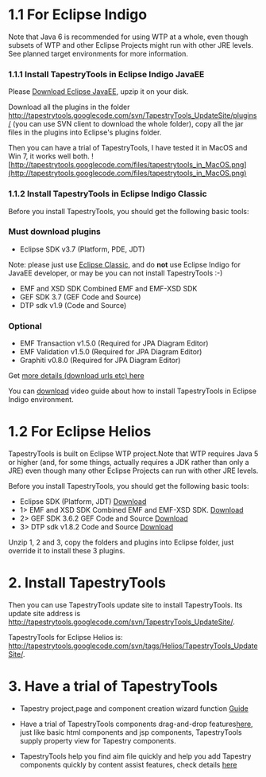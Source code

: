 # 1.1 For Eclipse Indigo #

Note that Java 6 is recommended for using WTP at a whole, even though subsets of WTP and other Eclipse Projects might run with other JRE levels. See planned target environments for more information.

### 1.1.1 Install TapestryTools in Eclipse Indigo JavaEE ###

Please [Download Eclipse JavaEE](http://www.eclipse.org/downloads/packages/eclipse-ide-java-ee-developers/indigor), upzip it on your disk.

Download all the plugins in the folder http://tapestrytools.googlecode.com/svn/TapestryTools_UpdateSite/plugins/ (you can use SVN client to download the whole folder), copy all the jar files in the plugins into Eclipse's plugins folder.

Then you can have a trial of TapestryTools, I have tested it in MacOS and Win 7, it works well both.
![http://tapestrytools.googlecode.com/files/tapestrytools_in_MacOS.png](http://tapestrytools.googlecode.com/files/tapestrytools_in_MacOS.png)

### 1.1.2 Install TapestryTools in Eclipse Indigo Classic ###

Before you install TapestryTools, you should get the following basic tools:

### Must download plugins ###
  * Eclipse SDK v3.7 (Platform, PDE, JDT)

Note: please just use [Eclipse Classic](http://www.eclipse.org/downloads/packages/eclipse-classic-37/indigor), and do **not** use Eclipse Indigo for JavaEE developer, or may be you can not install TapestryTools :-)


  * EMF and XSD SDK Combined EMF and EMF-XSD SDK
  * GEF SDK 3.7 (GEF Code and Source)
  * DTP sdk v1.9 (Code and Source)

### Optional ###
  * EMF Transaction v1.5.0 (Required for JPA Diagram Editor)
  * EMF Validation v1.5.0 (Required for JPA Diagram Editor)
  * Graphiti v0.8.0 (Required for JPA Diagram Editor)

Get [more details (download urls etc) here](http://download.eclipse.org/webtools/downloads/drops/R3.3.0/R-3.3.0-20110607160810/)

You can [download](http://tapestrytools.googlecode.com/files/TapestryTools.rar) video guide about how to install TapestryTools in Eclipse Indigo environment.

# 1.2 For Eclipse Helios #

TapestryTools is built on Eclipse WTP project.Note that WTP requires Java 5 or higher (and, for some things, actually requires a JDK rather than only a JRE) even though many other Eclipse Projects can run with other JRE levels.

Before you install TapestryTools, you should get the following basic tools:

  * Eclipse SDK (Platform, JDT)       [Download](http://www.eclipse.org/downloads/download.php?file=/eclipse/downloads/drops/R-3.6.2-201102101200/eclipse-SDK-3.6.2-win32.zip)
  * 1> EMF and XSD SDK Combined EMF and EMF-XSD SDK.            [Download](http://www.eclipse.org/downloads/download.php?file=/modeling/emf/emf/downloads/drops/2.6.x/R201009141218/emf-xsd-SDK-2.6.1.zip)
  * 2> GEF SDK 3.6.2 GEF Code and Source      [Download](http://www.eclipse.org/downloads/download.php?file=/tools/gef/downloads/drops/3.6.2/R201102251600/GEF-SDK-3.6.2.zip)
  * 3> DTP sdk v1.8.2 Code and Source      [Download](http://www.eclipse.org/downloads/download.php?file=/datatools/downloads/1.8/dtp-sdk_1.8.2.zip)

Unzip 1, 2 and 3, copy the folders and plugins into Eclipse folder, just override it to install these 3 plugins.


# 2. Install TapestryTools #

Then you can use TapestryTools update site to install TapestryTools. Its update site address is http://tapestrytools.googlecode.com/svn/TapestryTools_UpdateSite/.

TapestryTools for Eclipse Helios is:
http://tapestrytools.googlecode.com/svn/tags/Helios/TapestryTools_UpdateSite/.

# 3. Have a trial of TapestryTools #

  * Tapestry project,page and component creation wizard function  [Guide](http://code.google.com/p/tapestrytools/wiki/Project_Page_Component_Creation_Wizard)

  * Have a trial of TapestryTools components drag-and-drop features[here](http://code.google.com/p/tapestrytools/wiki/Tapestry_support_in_Web_Page_Editor), just like basic html components and jsp components, TapestryTools supply property view for Tapestry components.

  * TapestryTools help you find aim file quickly and help you add Tapestry components quickly by content assist features, check details [here](http://code.google.com/p/tapestrytools/wiki/Partner_location_and_content_assist_helper)